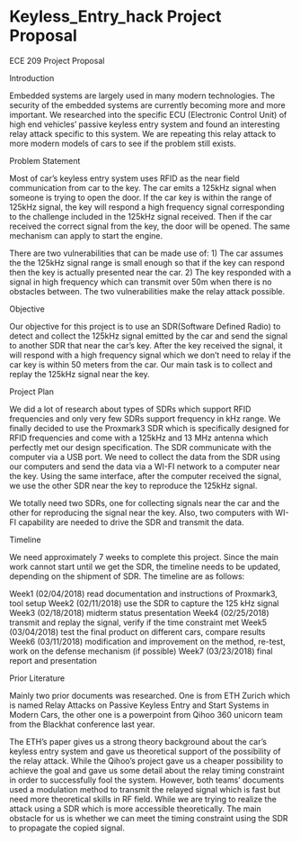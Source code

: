 # Keyless_Entry_hack Project Proposal
ECE 209 Project Proposal

Introduction

Embedded systems are largely used in many modern technologies. The security of the embedded systems are currently becoming more and more important. We researched into the specific ECU (Electronic Control Unit) of high end vehicles’ passive keyless entry system and found an interesting relay attack specific to this system. We are repeating this relay attack to more modern models of cars to see if the problem still exists.


Problem Statement

Most of car’s keyless entry system uses RFID as the near field communication from car  to the key. The car emits a 125kHz signal when someone is trying to open the door. If the car key is within the range of 125kHz signal, the key will respond a high frequency signal corresponding to the challenge included in the 125kHz signal received. Then if the car received the correct signal from the key, the door will be opened. The same mechanism can apply to start the engine. 

There are two vulnerabilities that can be made use of: 1) The car assumes the the 125kHz signal range is small enough so that if the key can respond then the key is actually presented near the car. 2) The key responded with a signal in high frequency which can transmit over 50m when there is no obstacles between. The two vulnerabilities make the relay attack possible.

Objective

Our objective for this project is to use an SDR(Software Defined Radio) to detect and collect the 125kHz signal emitted by the car and send the signal to another SDR that near the car’s key. After the key received the signal, it will respond with a high frequency signal which we don’t need to relay if the car key is within 50 meters from the car. Our main task is to collect and replay the 125kHz signal near the key. 

Project Plan

We did a lot of research about types of SDRs which support RFID frequencies and only very few SDRs support frequency in kHz range. We finally decided to use the Proxmark3 SDR which is specifically designed for RFID frequencies and come with a 125kHz and 13 MHz antenna which perfectly met our design specification. The SDR communicate with the computer via a USB port. We need to collect the data from the SDR using our computers and send the data via a WI-FI network to a computer near the key. Using the same interface, after the computer received the signal, we use the other SDR near the key to reproduce the 125kHz signal. 

We totally need two SDRs, one for collecting signals near the car and the other for reproducing the signal near the key. Also, two computers with WI-FI capability are needed to drive the SDR and transmit the data. 

Timeline

We need approximately 7 weeks to complete this project. Since the main work cannot start until we get the SDR, the timeline needs to be updated, depending on the shipment of SDR. The timeline are as follows:
 
Week1 (02/04/2018)   read documentation and instructions of Proxmark3, tool setup
Week2 (02/11/2018)   use the SDR to capture the 125 kHz signal
Week3 (02/18/2018)   midterm status presentation
Week4 (02/25/2018)   transmit and replay the signal, verify if the time constraint met 
Week5 (03/04/2018)   test the final product on different cars, compare results
Week6 (03/11/2018)   modification and improvement on the method, re-test, work on the defense mechanism (if possible)
Week7 (03/23/2018)   final report and presentation


Prior Literature

Mainly two prior documents was researched. One is from ETH Zurich which is named Relay Attacks on Passive Keyless Entry and Start Systems in Modern Cars, the other one is a powerpoint from Qihoo 360 unicorn team from the Blackhat conference last year. 

The ETH’s paper gives us a strong theory background about the car’s keyless entry system and gave us theoretical support of the possibility of the relay attack. While the Qihoo’s project gave us a cheaper possibility to achieve the goal and gave us some detail about the relay timing constraint in order to successfully fool the system. However, both teams’ documents used a modulation method to transmit the relayed signal which is fast but need more theoretical skills in RF field. While we are trying to realize the attack using a SDR which is more accessible theoretically. The main obstacle for us is whether we can meet the timing constraint using the SDR to propagate the copied signal.
